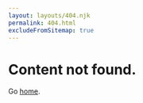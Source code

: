 ```yaml
---
layout: layouts/404.njk
permalink: 404.html
excludeFromSitemap: true
---
```

# Content not found.

Go <a href="{{ '/' | url }}">home</a>.
